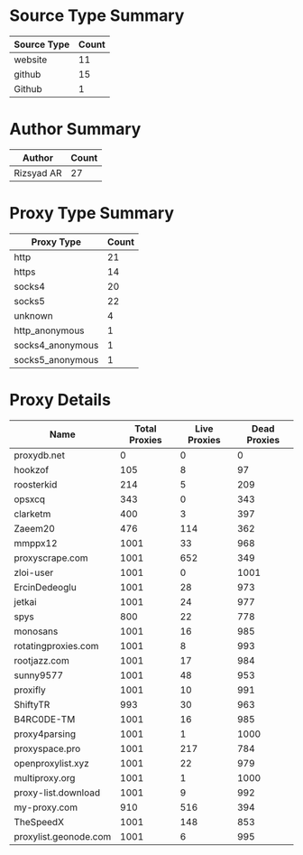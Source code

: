 # Source Type Summary

| Source Type | Count |
|-------------|-------|
| website | 11 |
| github | 15 |
| Github | 1 |


# Author Summary

| Author | Count |
|--------|-------|
| Rizsyad AR | 27 |


# Proxy Type Summary

| Proxy Type | Count |
|------------|-------|
| http | 21 |
| https | 14 |
| socks4 | 20 |
| socks5 | 22 |
| unknown | 4 |
| http_anonymous | 1 |
| socks4_anonymous | 1 |
| socks5_anonymous | 1 |


# Proxy Details

| Name | Total Proxies | Live Proxies | Dead Proxies |
|------|---------------|--------------|---------------|
| proxydb.net | 0 | 0 | 0 |
| hookzof | 105 | 8 | 97 |
| roosterkid | 214 | 5 | 209 |
| opsxcq | 343 | 0 | 343 |
| clarketm | 400 | 3 | 397 |
| Zaeem20 | 476 | 114 | 362 |
| mmppx12 | 1001 | 33 | 968 |
| proxyscrape.com | 1001 | 652 | 349 |
| zloi-user | 1001 | 0 | 1001 |
| ErcinDedeoglu | 1001 | 28 | 973 |
| jetkai | 1001 | 24 | 977 |
| spys | 800 | 22 | 778 |
| monosans | 1001 | 16 | 985 |
| rotatingproxies.com | 1001 | 8 | 993 |
| rootjazz.com | 1001 | 17 | 984 |
| sunny9577 | 1001 | 48 | 953 |
| proxifly | 1001 | 10 | 991 |
| ShiftyTR | 993 | 30 | 963 |
| B4RC0DE-TM | 1001 | 16 | 985 |
| proxy4parsing | 1001 | 1 | 1000 |
| proxyspace.pro | 1001 | 217 | 784 |
| openproxylist.xyz | 1001 | 22 | 979 |
| multiproxy.org | 1001 | 1 | 1000 |
| proxy-list.download | 1001 | 9 | 992 |
| my-proxy.com | 910 | 516 | 394 |
| TheSpeedX | 1001 | 148 | 853 |
| proxylist.geonode.com | 1001 | 6 | 995 |

